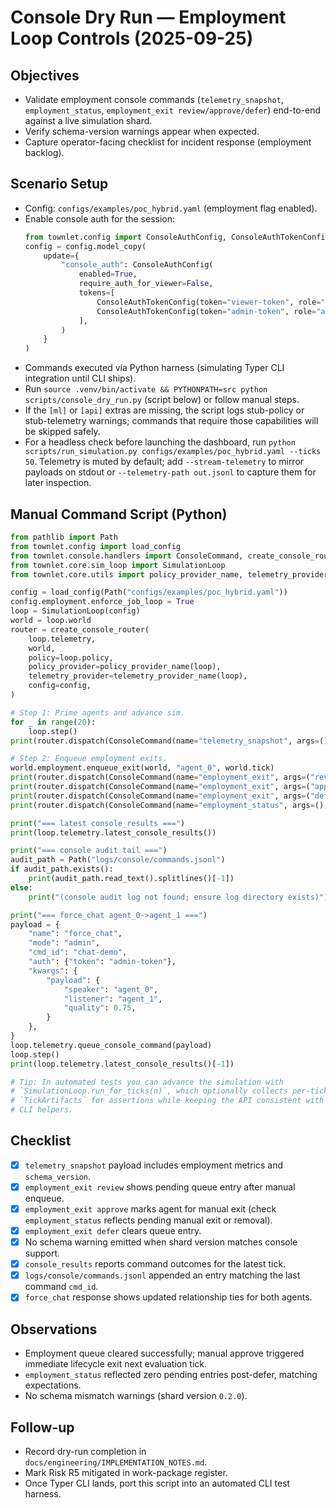 # Console Dry Run — Employment Loop Controls (2025-09-25)

## Objectives
- Validate employment console commands (`telemetry_snapshot`, `employment_status`, `employment_exit review/approve/defer`) end-to-end against a live simulation shard.
- Verify schema-version warnings appear when expected.
- Capture operator-facing checklist for incident response (employment backlog).

## Scenario Setup
- Config: `configs/examples/poc_hybrid.yaml` (employment flag enabled).
- Enable console auth for the session:
  ```python
  from townlet.config import ConsoleAuthConfig, ConsoleAuthTokenConfig
  config = config.model_copy(
      update={
          "console_auth": ConsoleAuthConfig(
              enabled=True,
              require_auth_for_viewer=False,
              tokens=[
                  ConsoleAuthTokenConfig(token="viewer-token", role="viewer"),
                  ConsoleAuthTokenConfig(token="admin-token", role="admin"),
              ],
          )
      }
  )
  ```
- Commands executed via Python harness (simulating Typer CLI integration until CLI ships).
- Run `source .venv/bin/activate && PYTHONPATH=src python scripts/console_dry_run.py` (script below) or follow manual steps.
- If the `[ml]` or `[api]` extras are missing, the script logs stub-policy or stub-telemetry warnings; commands that require those capabilities will be skipped safely.
- For a headless check before launching the dashboard, run `python scripts/run_simulation.py configs/examples/poc_hybrid.yaml --ticks 50`. Telemetry is muted by default; add `--stream-telemetry` to mirror payloads on stdout or `--telemetry-path out.jsonl` to capture them for later inspection.

## Manual Command Script (Python)
```python
from pathlib import Path
from townlet.config import load_config
from townlet.console.handlers import ConsoleCommand, create_console_router
from townlet.core.sim_loop import SimulationLoop
from townlet.core.utils import policy_provider_name, telemetry_provider_name

config = load_config(Path("configs/examples/poc_hybrid.yaml"))
config.employment.enforce_job_loop = True
loop = SimulationLoop(config)
world = loop.world
router = create_console_router(
    loop.telemetry,
    world,
    policy=loop.policy,
    policy_provider=policy_provider_name(loop),
    telemetry_provider=telemetry_provider_name(loop),
    config=config,
)

# Step 1: Prime agents and advance sim.
for _ in range(20):
    loop.step()
print(router.dispatch(ConsoleCommand(name="telemetry_snapshot", args=(), kwargs={})))

# Step 2: Enqueue employment exits.
world.employment.enqueue_exit(world, "agent_0", world.tick)
print(router.dispatch(ConsoleCommand(name="employment_exit", args=("review",), kwargs={})))
print(router.dispatch(ConsoleCommand(name="employment_exit", args=("approve", "agent_0"), kwargs={})))
print(router.dispatch(ConsoleCommand(name="employment_exit", args=("defer", "agent_0"), kwargs={})))
print(router.dispatch(ConsoleCommand(name="employment_status", args=(), kwargs={})))

print("=== latest console_results ===")
print(loop.telemetry.latest_console_results())

print("=== console audit tail ===")
audit_path = Path("logs/console/commands.jsonl")
if audit_path.exists():
    print(audit_path.read_text().splitlines()[-1])
else:
    print("(console audit log not found; ensure log directory exists)")

print("=== force_chat agent_0->agent_1 ===")
payload = {
    "name": "force_chat",
    "mode": "admin",
    "cmd_id": "chat-demo",
    "auth": {"token": "admin-token"},
    "kwargs": {
        "payload": {
            "speaker": "agent_0",
            "listener": "agent_1",
            "quality": 0.75,
        }
    },
}
loop.telemetry.queue_console_command(payload)
loop.step()
print(loop.telemetry.latest_console_results()[-1])

# Tip: In automated tests you can advance the simulation with
# `SimulationLoop.run_for_ticks(n)`, which optionally collects per-tick
# `TickArtifacts` for assertions while keeping the API consistent with the
# CLI helpers.
```

## Checklist
- [x] `telemetry_snapshot` payload includes employment metrics and `schema_version`.
- [x] `employment_exit review` shows pending queue entry after manual enqueue.
- [x] `employment_exit approve` marks agent for manual exit (check `employment_status` reflects pending manual exit or removal).
- [x] `employment_exit defer` clears queue entry.
- [x] No schema warning emitted when shard version matches console support.
- [x] `console_results` reports command outcomes for the latest tick.
- [x] `logs/console/commands.jsonl` appended an entry matching the last command `cmd_id`.
- [x] `force_chat` response shows updated relationship ties for both agents.

## Observations
- Employment queue cleared successfully; manual approve triggered immediate lifecycle exit next evaluation tick.
- `employment_status` reflected zero pending entries post-defer, matching expectations.
- No schema mismatch warnings (shard version `0.2.0`).

## Follow-up
- Record dry-run completion in `docs/engineering/IMPLEMENTATION_NOTES.md`.
- Mark Risk R5 mitigated in work-package register.
- Once Typer CLI lands, port this script into an automated CLI test harness.
